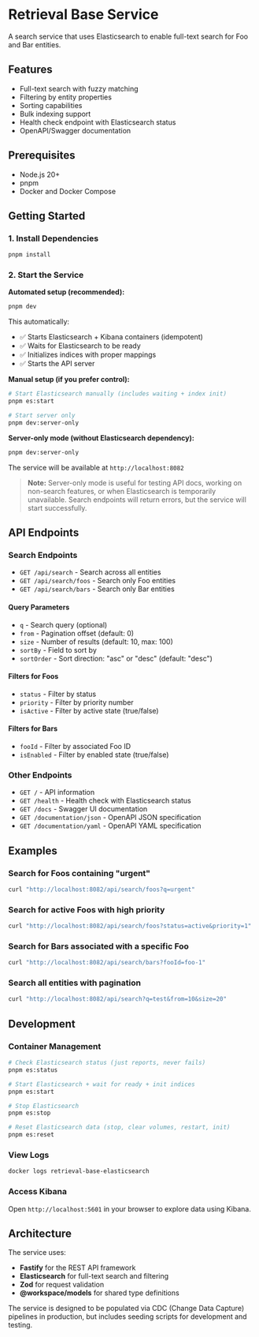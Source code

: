 # Retrieval Base Service

A search service that uses Elasticsearch to enable full-text search for Foo and Bar entities.

## Features

- Full-text search with fuzzy matching
- Filtering by entity properties
- Sorting capabilities
- Bulk indexing support
- Health check endpoint with Elasticsearch status
- OpenAPI/Swagger documentation

## Prerequisites

- Node.js 20+
- pnpm
- Docker and Docker Compose

## Getting Started

### 1. Install Dependencies

```bash
pnpm install
```

### 2. Start the Service

**Automated setup (recommended):**

```bash
pnpm dev
```

This automatically:

- ✅ Starts Elasticsearch + Kibana containers (idempotent)
- ✅ Waits for Elasticsearch to be ready
- ✅ Initializes indices with proper mappings
- ✅ Starts the API server

**Manual setup (if you prefer control):**

```bash
# Start Elasticsearch manually (includes waiting + index init)
pnpm es:start

# Start server only
pnpm dev:server-only
```

**Server-only mode (without Elasticsearch dependency):**

```bash
pnpm dev:server-only
```

The service will be available at `http://localhost:8082`

> **Note:** Server-only mode is useful for testing API docs, working on non-search features, or when Elasticsearch is temporarily unavailable. Search endpoints will return errors, but the service will start successfully.

## API Endpoints

### Search Endpoints

- `GET /api/search` - Search across all entities
- `GET /api/search/foos` - Search only Foo entities
- `GET /api/search/bars` - Search only Bar entities

#### Query Parameters

- `q` - Search query (optional)
- `from` - Pagination offset (default: 0)
- `size` - Number of results (default: 10, max: 100)
- `sortBy` - Field to sort by
- `sortOrder` - Sort direction: "asc" or "desc" (default: "desc")

#### Filters for Foos

- `status` - Filter by status
- `priority` - Filter by priority number
- `isActive` - Filter by active state (true/false)

#### Filters for Bars

- `fooId` - Filter by associated Foo ID
- `isEnabled` - Filter by enabled state (true/false)

### Other Endpoints

- `GET /` - API information
- `GET /health` - Health check with Elasticsearch status
- `GET /docs` - Swagger UI documentation
- `GET /documentation/json` - OpenAPI JSON specification
- `GET /documentation/yaml` - OpenAPI YAML specification

## Examples

### Search for Foos containing "urgent"

```bash
curl "http://localhost:8082/api/search/foos?q=urgent"
```

### Search for active Foos with high priority

```bash
curl "http://localhost:8082/api/search/foos?status=active&priority=1"
```

### Search for Bars associated with a specific Foo

```bash
curl "http://localhost:8082/api/search/bars?fooId=foo-1"
```

### Search all entities with pagination

```bash
curl "http://localhost:8082/api/search?q=test&from=10&size=20"
```

## Development

### Container Management

```bash
# Check Elasticsearch status (just reports, never fails)
pnpm es:status

# Start Elasticsearch + wait for ready + init indices
pnpm es:start

# Stop Elasticsearch
pnpm es:stop

# Reset Elasticsearch data (stop, clear volumes, restart, init)
pnpm es:reset
```

### View Logs

```bash
docker logs retrieval-base-elasticsearch
```

### Access Kibana

Open `http://localhost:5601` in your browser to explore data using Kibana.

## Architecture

The service uses:

- **Fastify** for the REST API framework
- **Elasticsearch** for full-text search and filtering
- **Zod** for request validation
- **@workspace/models** for shared type definitions

The service is designed to be populated via CDC (Change Data Capture) pipelines in production, but includes seeding scripts for development and testing.
